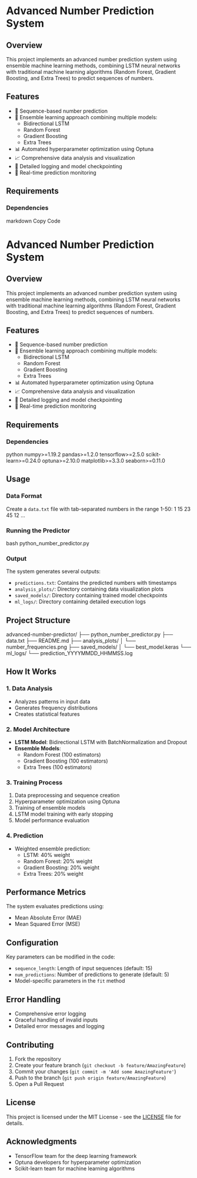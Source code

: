 # Advanced Number Prediction System

## Overview
This project implements an advanced number prediction system using ensemble machine learning methods, combining LSTM neural networks with traditional machine learning algorithms (Random Forest, Gradient Boosting, and Extra Trees) to predict sequences of numbers.

## Features
- 🧮 Sequence-based number prediction
- 🤖 Ensemble learning approach combining multiple models:
  - Bidirectional LSTM
  - Random Forest
  - Gradient Boosting
  - Extra Trees
- 📊 Automated hyperparameter optimization using Optuna
- 📈 Comprehensive data analysis and visualization
- 📝 Detailed logging and model checkpointing
- 🔄 Real-time prediction monitoring

## Requirements

### Dependencies

markdown
Copy Code
# Advanced Number Prediction System

## Overview
This project implements an advanced number prediction system using ensemble machine learning methods, combining LSTM neural networks with traditional machine learning algorithms (Random Forest, Gradient Boosting, and Extra Trees) to predict sequences of numbers.

## Features
- 🧮 Sequence-based number prediction
- 🤖 Ensemble learning approach combining multiple models:
  - Bidirectional LSTM
  - Random Forest
  - Gradient Boosting
  - Extra Trees
- 📊 Automated hyperparameter optimization using Optuna
- 📈 Comprehensive data analysis and visualization
- 📝 Detailed logging and model checkpointing
- 🔄 Real-time prediction monitoring

## Requirements

### Dependencies
python
numpy>=1.19.2
pandas>=1.2.0
tensorflow>=2.5.0
scikit-learn>=0.24.0
optuna>=2.10.0
matplotlib>=3.3.0
seaborn>=0.11.0


## Usage

### Data Format
Create a `data.txt` file with tab-separated numbers in the range 1-50:
1	15	23	45	12	...


### Running the Predictor
bash
python_number_predictor.py



### Output
The system generates several outputs:
- `predictions.txt`: Contains the predicted numbers with timestamps
- `analysis_plots/`: Directory containing data visualization plots
- `saved_models/`: Directory containing trained model checkpoints
- `ml_logs/`: Directory containing detailed execution logs

## Project Structure
advanced-number-predictor/
├── python_number_predictor.py
├── data.txt
├── README.md
├── analysis_plots/
│   └── number_frequencies.png
├── saved_models/
│   └── best_model.keras
└── ml_logs/
└── prediction_YYYYMMDD_HHMMSS.log


## How It Works

### 1. Data Analysis
- Analyzes patterns in input data
- Generates frequency distributions
- Creates statistical features

### 2. Model Architecture
- **LSTM Model**: Bidirectional LSTM with BatchNormalization and Dropout
- **Ensemble Models**: 
  - Random Forest (100 estimators)
  - Gradient Boosting (100 estimators)
  - Extra Trees (100 estimators)

### 3. Training Process
1. Data preprocessing and sequence creation
2. Hyperparameter optimization using Optuna
3. Training of ensemble models
4. LSTM model training with early stopping
5. Model performance evaluation

### 4. Prediction
- Weighted ensemble prediction:
  - LSTM: 40% weight
  - Random Forest: 20% weight
  - Gradient Boosting: 20% weight
  - Extra Trees: 20% weight

## Performance Metrics
The system evaluates predictions using:
- Mean Absolute Error (MAE)
- Mean Squared Error (MSE)

## Configuration
Key parameters can be modified in the code:
- `sequence_length`: Length of input sequences (default: 15)
- `num_predictions`: Number of predictions to generate (default: 5)
- Model-specific parameters in the `fit` method

## Error Handling
- Comprehensive error logging
- Graceful handling of invalid inputs
- Detailed error messages and logging

## Contributing
1. Fork the repository
2. Create your feature branch (`git checkout -b feature/AmazingFeature`)
3. Commit your changes (`git commit -m 'Add some AmazingFeature'`)
4. Push to the branch (`git push origin feature/AmazingFeature`)
5. Open a Pull Request

## License
This project is licensed under the MIT License - see the [LICENSE](LICENSE) file for details.

## Acknowledgments
- TensorFlow team for the deep learning framework
- Optuna developers for hyperparameter optimization
- Scikit-learn team for machine learning algorithms
